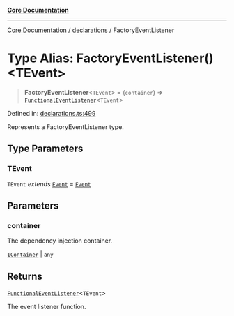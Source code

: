 [**Core Documentation**](../../README.md)

***

[Core Documentation](../../README.md) / [declarations](../README.md) / FactoryEventListener

# Type Alias: FactoryEventListener()\<TEvent\>

> **FactoryEventListener**\<`TEvent`\> = (`container`) => [`FunctionalEventListener`](FunctionalEventListener.md)\<`TEvent`\>

Defined in: [declarations.ts:499](https://github.com/stonemjs/core/blob/65c9e07f9d264b07f6e4091fcc29046b5ca8ea45/src/declarations.ts#L499)

Represents a FactoryEventListener type.

## Type Parameters

### TEvent

`TEvent` *extends* [`Event`](../../events/Event/classes/Event.md) = [`Event`](../../events/Event/classes/Event.md)

## Parameters

### container

The dependency injection container.

[`IContainer`](IContainer.md) | `any`

## Returns

[`FunctionalEventListener`](FunctionalEventListener.md)\<`TEvent`\>

The event listener function.
